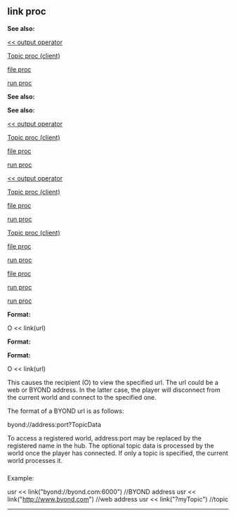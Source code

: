 

 link proc
-----------




**See also:** 


[<< output operator](#/operator/%3c%3c/output) 

[Topic proc (client)](#/client/proc/Topic) 

[file proc](#/proc/file) 

[run proc](#/proc/run) 






**See also:** 

**See also:**

[<< output operator](#/operator/%3c%3c/output) 

[Topic proc (client)](#/client/proc/Topic) 

[file proc](#/proc/file) 

[run proc](#/proc/run) 




[<< output operator](#/operator/%3c%3c/output)

[Topic proc (client)](#/client/proc/Topic) 

[file proc](#/proc/file) 

[run proc](#/proc/run) 



[Topic proc (client)](#/client/proc/Topic)

[file proc](#/proc/file) 

[run proc](#/proc/run) 


[file proc](#/proc/file)

[run proc](#/proc/run) 

[run proc](#/proc/run)


**Format:** 


 O << link(url)
 


**Format:** 

**Format:**

 O << link(url)


 This causes the recipient (O) to view the specified url. The url could
be a web or BYOND address. In the latter case, the player will disconnect
from the current world and connect to the specified one.




 The format of a BYOND url is as follows:




 byond://address:port?TopicData


 To access a registered world, address:port may be replaced by the
registered name in the hub. The optional topic data is processed by the
world once the player has connected. If only a topic is specified, the
current world processes it.



### 
 Example:



 usr << link("byond://byond.com:6000") //BYOND address
usr << link("http://www.byond.com") //web address
usr << link("?myTopic") //topic



---


